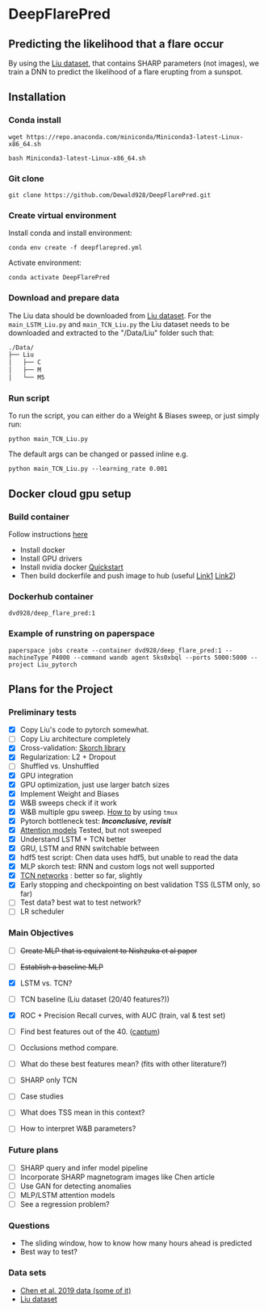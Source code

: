 # DeepFlarePred
## Predicting the likelihood that a flare occur
By using the [Liu dataset](https://github.com/JasonTLWang/LSTM-flare-prediction), that contains SHARP parameters
(not images), we train a DNN to predict the likelihood of a flare erupting from a sunspot.

## Installation
### Conda install
```wget https://repo.anaconda.com/miniconda/Miniconda3-latest-Linux-x86_64.sh```

```bash Miniconda3-latest-Linux-x86_64.sh```
### Git clone
```git clone https://github.com/Dewald928/DeepFlarePred.git```
### Create virtual environment
Install conda and install environment:

```conda env create -f deepflarepred.yml```

Activate environment:

```conda activate DeepFlarePred```

### Download and prepare data
The Liu data should be downloaded from [Liu dataset](https://github.com/JasonTLWang/LSTM-flare-prediction).
For the ```main_LSTM_Liu.py``` and ```main_TCN_Liu.py``` the Liu dataset needs to be downloaded and extracted to the
 "/Data/Liu" folder such that:
 ```bash
./Data/
├── Liu
│   ├── C
│   ├── M
│   └── M5
 ```
### Run script
To run the script, you can either do a Weight & Biases sweep, or just simply run:

```python main_TCN_Liu.py```

The default args can be changed or passed inline e.g.

```python main_TCN_Liu.py --learning_rate 0.001```


## Docker cloud gpu setup
### Build container
Follow instructions [here](https://docs.paperspace.com/gradient/notebooks/notebook-containers/building-a-custom-container)
* Install docker
* Install GPU drivers 
* Install nvidia docker [Quickstart](https://github.com/NVIDIA/nvidia-docker)
* Then build dockerfile and push image to hub (useful
 [Link1](https://github.com/pytorch/pytorch/blob/master/docker/pytorch/Dockerfile)
 [Link2](https://github.com/anibali/docker-pytorch/blob/master/cuda-10.0/Dockerfile))

### Dockerhub container
`dvd928/deep_flare_pred:1`

### Example of runstring on paperspace
`paperspace jobs create --container dvd928/deep_flare_pred:1 --machineType
 P4000 --command wandb agent 5ks0xbql --ports 5000:5000 --project Liu_pytorch`
 


## Plans for the Project
### Preliminary tests
* [x] Copy Liu's code to pytorch somewhat.
* [ ] Copy Liu architecture completely
* [x] Cross-validation: [Skorch library](https://skorch.readthedocs.io/en/stable/user/dataset.html)
* [x] Regularization: L2 + Dropout
* [ ] Shuffled vs. Unshuffled
* [x] GPU integration
* [x] GPU optimization, just use larger batch sizes
* [x] Implement Weight and Biases
* [x] W&B sweeps check if it work
* [x] W&B multiple gpu sweep. [How to](https://www.wandb.com/articles/multi-gpu-sweeps) by using ```tmux```
* [x] Pytorch bottleneck test: ***Inconclusive, revisit***
* [x] [Attention models](https://medium.com/intel-student-ambassadors/implementing-attention-models-in-pytorch-f947034b3e66)
Tested, but not sweeped
* [x] Understand LSTM + TCN better
* [x] GRU, LSTM and RNN switchable between
* [x] hdf5 test script: Chen data uses hdf5, but unable to read the data
* [x] MLP skorch test: RNN and custom logs not well supported
* [x] [TCN networks](https://github.com/locuslab/TCN) : better so far, slightly
* [x] Early stopping and checkpointing on best validation TSS (LSTM only, so far)
* [ ] Test data? best wat to test network?
* [ ] LR scheduler

### Main Objectives
* [ ] ~~Create MLP that is equivalent to Nishzuka et al paper~~
* [ ] ~~Establish a baseline MLP~~
* [x] LSTM vs. TCN?
* [ ] TCN baseline (Liu dataset (20/40 features?))
* [x] ROC + Precision Recall curves, with AUC (train, val & test set)
* [ ] Find best features out of the 40. ([captum](https://captum.ai/))
* [ ] Occlusions method compare.
* [ ] What do these best features mean? (fits with other literature?)
* [ ] SHARP only TCN
* [ ] Case studies
* [ ] What does TSS mean in this context?
* [ ] How to interpret W&B parameters?



### Future plans
* [ ] SHARP query and infer model pipeline
* [ ] Incorporate SHARP magnetogram images like Chen article
* [ ] Use GAN for detecting anomalies
* [ ] MLP/LSTM attention models
* [ ] See a regression problem?

### Questions
* The sliding window, how to know how many hours ahead is predicted
* Best way to test?

### Data sets
* [Chen et al. 2019 data (some of it)](https://deepblue.lib.umich.edu/data/concern/data_sets/0r967377q?locale=en)
* [Liu dataset](https://github.com/JasonTLWang/LSTM-flare-prediction)



